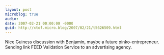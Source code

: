 ```yaml
---
layout: post
microblog: true
audio: 
date: 2007-02-21 00:00:00 -0000
guid: http://xtof.micro.blog/2007/02/21/t5626509.html
---
```

Nice Guiness discussion with Benjamin, maybe a future pinko-entrepreneur. Sending link FEED Validation Service to an advertising agency.
